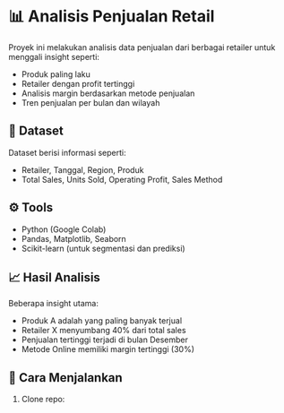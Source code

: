 # 📊 Analisis Penjualan Retail

Proyek ini melakukan analisis data penjualan dari berbagai retailer untuk menggali insight seperti:
- Produk paling laku
- Retailer dengan profit tertinggi
- Analisis margin berdasarkan metode penjualan
- Tren penjualan per bulan dan wilayah

## 📁 Dataset
Dataset berisi informasi seperti:
- Retailer, Tanggal, Region, Produk
- Total Sales, Units Sold, Operating Profit, Sales Method

## ⚙️ Tools
- Python (Google Colab)
- Pandas, Matplotlib, Seaborn
- Scikit-learn (untuk segmentasi dan prediksi)

## 📈 Hasil Analisis
Beberapa insight utama:
- Produk A adalah yang paling banyak terjual
- Retailer X menyumbang 40% dari total sales
- Penjualan tertinggi terjadi di bulan Desember
- Metode Online memiliki margin tertinggi (30%)

## 🚀 Cara Menjalankan
1. Clone repo:
